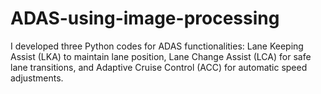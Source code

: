# ADAS-using-image-processing
I developed three Python codes for ADAS functionalities: Lane Keeping Assist (LKA) to maintain lane position, Lane Change Assist (LCA) for safe lane transitions, and Adaptive Cruise Control (ACC) for automatic speed adjustments.
